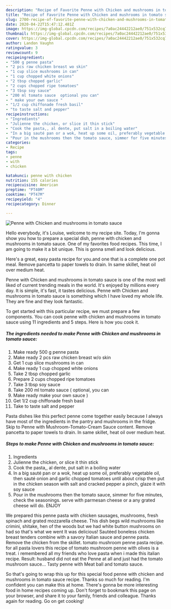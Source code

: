 ```yaml
---
description: "Recipe of Favorite Penne with Chicken and mushrooms in tomato sauce"
title: "Recipe of Favorite Penne with Chicken and mushrooms in tomato sauce"
slug: 2700-recipe-of-favorite-penne-with-chicken-and-mushrooms-in-tomato-sauce
date: 2020-04-22T15:47:12.481Z
image: https://img-global.cpcdn.com/recipes/7a0ac24442212ae0/751x532cq70/penne-with-chicken-and-mushrooms-in-tomato-sauce-recipe-main-photo.jpg
thumbnail: https://img-global.cpcdn.com/recipes/7a0ac24442212ae0/751x532cq70/penne-with-chicken-and-mushrooms-in-tomato-sauce-recipe-main-photo.jpg
cover: https://img-global.cpcdn.com/recipes/7a0ac24442212ae0/751x532cq70/penne-with-chicken-and-mushrooms-in-tomato-sauce-recipe-main-photo.jpg
author: Landon Vaughn
ratingvalue: 3
reviewcount: 9
recipeingredient:
- "500 g penne pasta"
- "2 pcs raw chicken breast wo skin"
- "1 cup slice mushrooms in can"
- "1 cup chopped white onions"
- "2 tbsp chopped garlic"
- "2 cups chopped ripe tomatoes"
- "3 tbsp soy sauce"
- "200 ml tomato sauce  optional you can"
- " make your own sauce "
- "1/2 cup chiffonade fresh basil"
- "to taste salt and pepper"
recipeinstructions:
- "Ingredients"
- "Julienne the chicken, or slice it thin stick"
- "Cook the pasta,, al dente, put salt in a boiling water"
- "In a big sauté pan or a wok, heat up some oil, preferably vegetable oil, then sauté onion and garlic chopped tomatoes until about crisp then put in the chicken season with salt and cracked pepper a pinch, glaze it with soy sauce"
- "Pour in the mushrooms then the tomato sauce, simmer for five minutes, check the seasonings. serve with parmesan cheese or a any grated cheese will do. ENJOY"
categories:
- Recipe
tags:
- penne
- with
- chicken

katakunci: penne with chicken 
nutrition: 155 calories
recipecuisine: American
preptime: "PT40M"
cooktime: "PT47M"
recipeyield: "4"
recipecategory: Dinner

---
```



![Penne with Chicken and mushrooms in tomato sauce](https://img-global.cpcdn.com/recipes/7a0ac24442212ae0/751x532cq70/penne-with-chicken-and-mushrooms-in-tomato-sauce-recipe-main-photo.jpg)

Hello everybody, it's Louise, welcome to my recipe site. Today, I'm gonna show you how to prepare a special dish, penne with chicken and mushrooms in tomato sauce. One of my favorites food recipes. This time, I am going to make it a bit unique. This is gonna smell and look delicious.

Here&#39;s a great, easy pasta recipe for you.and one that is a complete one pot meal. Remove pancetta to paper towels to drain. In same skillet, heat oil over medium heat.

Penne with Chicken and mushrooms in tomato sauce is one of the most well liked of current trending meals in the world. It's enjoyed by millions every day. It is simple, it's fast, it tastes delicious. Penne with Chicken and mushrooms in tomato sauce is something which I have loved my whole life. They are fine and they look fantastic.


To get started with this particular recipe, we must prepare a few components. You can cook penne with chicken and mushrooms in tomato sauce using 11 ingredients and 5 steps. Here is how you cook it.

<!--inarticleads1-->

##### The ingredients needed to make Penne with Chicken and mushrooms in tomato sauce:

1. Make ready 500 g penne pasta
1. Make ready 2 pcs raw chicken breast w/o skin
1. Get 1 cup slice mushrooms in can
1. Make ready 1 cup chopped white onions
1. Take 2 tbsp chopped garlic
1. Prepare 2 cups chopped ripe tomatoes
1. Take 3 tbsp soy sauce
1. Take 200 ml tomato sauce ( optional, you can
1. Make ready  make your own sauce )
1. Get 1/2 cup chiffonade fresh basil
1. Take to taste salt and pepper


Pasta dishes like this perfect penne come together easily because I always have most of the ingredients in the pantry and mushrooms in the fridge. Skip to Penne with Mushroom-Tomato-Cream Sauce content. Remove pancetta to paper towels to drain. In same skillet, heat oil over medium heat. 

<!--inarticleads2-->

##### Steps to make Penne with Chicken and mushrooms in tomato sauce:

1. Ingredients
1. Julienne the chicken, or slice it thin stick
1. Cook the pasta,, al dente, put salt in a boiling water
1. In a big sauté pan or a wok, heat up some oil, preferably vegetable oil, then sauté onion and garlic chopped tomatoes until about crisp then put in the chicken season with salt and cracked pepper a pinch, glaze it with soy sauce
1. Pour in the mushrooms then the tomato sauce, simmer for five minutes, check the seasonings. serve with parmesan cheese or a any grated cheese will do. ENJOY


We prepared this penne pasta with chicken sausages, mushrooms, fresh spinach and grated mozzarella cheese. This dish begs wild mushrooms like crimini, shitake, hen of the woods but we had white button mushrooms on had so that&#39;s what we went It was delicious! Sautéed boneless chicken breast tenders combine with a savory Italian sauce and penne pasta. Remove the chicken from the skillet. tomato mushroom penne pasta recipe. for all pasta lovers this recipe of tomato mushroom penne with olives is a treat. i remembered all my friends who love pasta when i made this italian recipe. Result: husband did not eat the Penne at all and just had the tomato mushroom sauce… Tasty penne with Meat ball and tomato sauce. 

So that's going to wrap this up for this special food penne with chicken and mushrooms in tomato sauce recipe. Thanks so much for reading. I'm confident you can make this at home. There's gonna be more interesting food in home recipes coming up. Don't forget to bookmark this page on your browser, and share it to your family, friends and colleague. Thanks again for reading. Go on get cooking!
